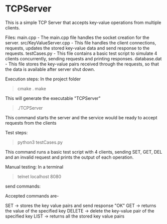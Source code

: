 # TCPServer
This is a simple TCP Server that accepts key-value operations from multiple clients.

Files:
main.cpp - The main.cpp file handles the socket creation for the server.
src/KeyValueServer.cpp - This file handles the client connections, requests, updates the stored key-value data and send response to the requests.
testCases.py - This file contains a basic test script to simulate 4 clients concurrently, sending requests and printing responses.
database.dat - This file stores the key-value pairs received through the requests, so that the data is available after server shut down.

Execution steps:
In the project folder
>cmake .
>make

This will generate the executable "TCPServer"

>./TCPServer

This command starts the server and the service would be ready to accept requests from the clients

Test steps:
>python3 testCases.py

This command runs a basic test script with 4 clients, sending SET, GET, DEL and an invalid request and prints the output of each operation.

Manual testing:
In a terminal
>telnet localhost 8080

send commands:

Accepted commands are-

SET <key> <value> -> stores the key value pairs and send response "OK"
GET <key> -> returns the value of the specified key
DELETE <key> -> delete the key-value pair of the specified key
LIST -> returns all the stored key value pairs

